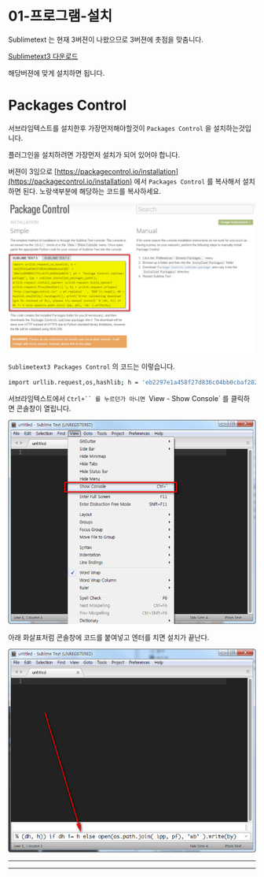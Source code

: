 # 01-프로그램-설치


Sublimetext 는 현재 3버젼이 나왔으므로 3버젼에 촛점을 맞춤니다.

[Sublimetext3 다운로드](http://www.sublimetext.com/3)


해당버젼에 맞게 설치하면 됩니다.



# Packages Control

서브라임텍스트를 설치한후 가장먼저해야할것이 `Packages Control` 을 설치하는것입니다.

플러그인을 설치하려면 가장먼저 설치가 되어 있어야 합니다.

버젼이 3임으로 [https://packagecontrol.io/installation](https://packagecontrol.io/installation) 에서 `Packages Control` 를 복사해서 설치하면 된다.
노랑색부분에 해당하는 코드를 복사하세요.

![Sublimetext3 Packages Control](../images/demun-024.jpg)

`Sublimetext3 Packages Control` 의 코드는 이렇습니다.

```sh
import urllib.request,os,hashlib; h = 'eb2297e1a458f27d836c04bb0cbaf282' + 'd0e7a3098092775ccb37ca9d6b2e4b7d'; pf = 'Package Control.sublime-package'; ipp = sublime.installed_packages_path(); urllib.request.install_opener( urllib.request.build_opener( urllib.request.ProxyHandler()) ); by = urllib.request.urlopen( 'http://packagecontrol.io/' + pf.replace(' ', '%20')).read(); dh = hashlib.sha256(by).hexdigest(); print('Error validating download (got %s instead of %s), please try manual install' % (dh, h)) if dh != h else open(os.path.join( ipp, pf), 'wb' ).write(by)
```

서브라임텍스트에서 `Ctrl+`` 를 누르던가 아니면 `View - Show Console` 를 클릭하면 콘솔창이 열립니다.

![Sublimetext3 Show Console](../images/demun-025.jpg)

아래 화살표처럼 콘솔창에 코드를 붙여넣고 엔터를 치면 설치가 끝난다.

![Sublimetext3 Show Console](../images/demun-026.jpg)

----


----